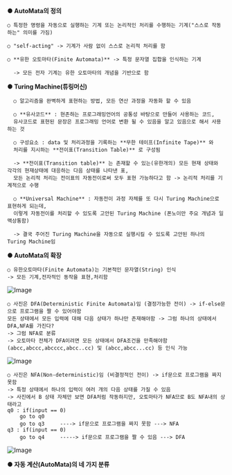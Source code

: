 
**● AutoMata의 정의**

    ○ 특정한 명령을 자동으로 실행하는 기계 또는 논리적인 처리를 수행하는 기계("스스로 작동하는" 의미를 가짐)

    ○ "self-acting" -> 기계가 사람 없이 스스로 논리적 처리를 함

    ○ **유한 오토마타(Finite Automata)** -> 특정 문자열 집합을 인식하는 기계

      -> 모든 전자 기계는 유한 오토마타의 개념을 기반으로 함

**● Turing Machine(튜링머신)**

      ○ 알고리즘을 완벽하게 표현하는 방법, 모든 연산 과정을 자동화 할 수 있음

      ○ **유사코드** : 현존하는 프로그래밍언어의 공통성 바탕으로 만들어 사용하는 코드, 
      유사코드로 표현된 문장은 프로그래밍 언어로 변환 될 수 있음을 알고 있음으로 해서 사용하는 것

      ○ 구성요소 : data 및 처리과정을 기록하는 **무한 테이프(Infinite Tape)** 와
      처리를 지시하는 **전이표(Transition Table)** 로 구성됨

      -> **전이표(Transition table)** 는 존재할 수 있는(유한개의) 모든 현재 상태와 각각의 현재상태에 대응하는 다음 상태를 나타낸 표, 
      모든 논리적 처리는 전이표의 자동전이로써 모두 표현 가능하다고 함 -> 논리적 처리를 기계적으로 수행

      ○ **Universal Machine** : 자동전이 과정 자체를 또 다시 Turing Machine으로 표현하게 되는데, 
      이렇게 자동전이를 처리할 수 있도록 고안된 Turing Machine (폰노이만 주요 개념과 일맥상통함)

      -> 결국 주어진 Turing Machine을 자동으로 실행시킬 수 있도록 고안된 하나의 Turing Machine임

**● AutoMata의 확장**

    ○ 유한오토마타(Finite Automata)는 기본적인 문자열(String) 인식
    -> 모든 기계,전자적인 동작을 표현,처리함

   ![Image](https://github.com/user-attachments/assets/d1977bfc-091f-476c-9ec0-dd480cf9a0f7)

    ○ 사진은 DFA(Deterministic Finite Automata)임 (결정가능한 전이) -> if-else문으로 프로그램을 짤 수 있어야함
    모든 상태에서 모든 입력에 대해 다음 상태가 하나만 존재해야함 -> 그럼 하나의 상태에서 DFA,NFA를 가진다?
    -> 그럼 NFA로 분류
    -> 오토마타 전체가 DFA이려면 모든 상태에서 DFA조건을 만족해야함
    (abcc,abccc,abcccc,abcc..cc) 및 (abcc,abcc...cc) 등 인식 가능

![Image](https://github.com/user-attachments/assets/0929136a-15e1-4b4b-bc83-61fcc4aa36b7)

    ○ 사진은 NFA(Non-deterministic)임 (비결정적인 전이) -> if문으로 프로그램을 짜지 못함
    -> 특정 상태에서 하나의 입력이 여러 개의 다음 상태를 가질 수 있음
    -> 사진에서 B 상태 자체만 보면 DFA처럼 작동하지만, 오토마타가 NFA므로 B도 NFA내의 상태라고 
    q0 : if(input == 0) 
        go to q0
        go to q3     ----> if문으로 프로그램을 짜지 못함 ---> NFA
    q3 : if(input == 0)
        go to q4     -----> if문으로 프로그램을 짤 수 있음 ---> DFA

![Image](https://github.com/user-attachments/assets/76a40bf0-36a5-46d6-9559-f8c5d98288c3)
    

    
    
    


  

  
  

**● 자동 계산(AutoMata)의 네 가지 분류**



